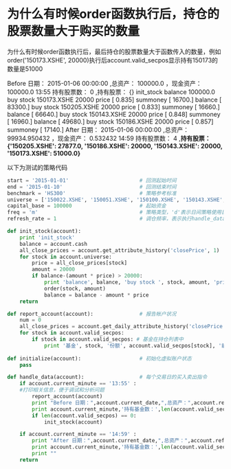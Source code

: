 # 为什么有时候order函数执行后，持仓的股票数量大于购买的数量

为什么有时候order函数执行后，最后持仓的股票数量大于函数传入的数量，例如 order('150173.XSHE', 20000)执行后account.valid_secpos显示持有150173的数量是51000

Before 日期： 2015-01-06 00:00:00 ,总资产： 100000.0 ，现金资产： 100000.0
13:55 持有股票数： 0 ,持有股票： {}
init_stock
balance 100000.0 buy stock  150173.XSHE 20000 price [ 0.835]  summoney [ 16700.]
balance [ 83300.] buy stock  150205.XSHE 20000 price [ 0.833]  summoney [ 16660.]
balance [ 66640.] buy stock  150143.XSHE 20000 price [ 0.848]  summoney [ 16960.]
balance [ 49680.] buy stock  150186.XSHE 20000 price [ 0.857]  summoney [ 17140.]
After 日期： 2015-01-06 00:00:00 ,总资产： 99934.950432 ，现金资产： 0.532432
14:59 持有股票数： 4 ,**持有股票： {'150205.XSHE': 27877.0, '150186.XSHE': 20000, '150143.XSHE': 20000, '150173.XSHE': 51000.0}**

以下为测试的策略代码


```python
start = '2015-01-01'                       # 回测起始时间
end = '2015-01-10'                         # 回测结束时间
benchmark = 'HS300'                        # 策略参考标准
universe = ['150022.XSHE', '150051.XSHE', '150100.XSHE', '150143.XSHE', '150169.XSHE', '150171.XSHE', '150173.XSHE', '150177.XSHE', '150179.XSHE', '150181.XSHE', '150184.XSHE', '150186.XSHE','150194.XSHE','150200.XSHE','150203.XSHE','150205.XSHE','150209.XSHE','150217.XSHE','150227.XSHE','150229.XSHE','150231.XSHE','150235.XSHE','150241.XSHE','150243.XSHE','150245.XSHE','150249.XSHE','150251.XSHE','150225.XSHE','150259.XSHE','150271.XSHE']
capital_base = 100000                      # 起始资金
freq = 'm'                                 # 策略类型，'d'表示日间策略使用日线回测，'m'表示日内策略使用分钟线回测
refresh_rate = 1                           # 调仓频率，表示执行handle_data的时间间隔，若freq = 'd'时间间隔的单位为交易日，若freq = 'm'时间间隔为分钟

def init_stock(account):
    print 'init_stock'
    balance = account.cash
    all_close_prices = account.get_attribute_history('closePrice', 1)
    for stock in account.universe:
        price = all_close_prices[stock]
        amount = 20000
        if balance-(amount * price) > 20000:
            print 'balance', balance, 'buy stock ', stock, amount, 'price', price , ' summoney', amount*price
            order(stock, amount)
            balance = balance - amount * price
    return

def report_account(account):               # 报告帐户状况
    num = 0
    all_close_prices = account.get_daily_attribute_history('closePrice', 1) #取前一个交易日的收盘价
    for stock in account.valid_secpos:
        if stock in account.valid_secpos: # 基金在持仓列表中
            print '基金', stock, '份额', account.valid_secpos[stock], '前日收盘价', all_close_prices[stock], '价值', account.valid_secpos[stock] * all_close_prices[stock]
            
def initialize(account):                   # 初始化虚拟账户状态
    pass

def handle_data(account):                  # 每个交易日的买入卖出指令
    if account.current_minute == '13:55' :
    #打印相关信息，便于调试和分析问题     
        report_account(account)
        print "Before 日期：",account.current_date,",总资产：",account.referencePortfolioValue,"，现金资产：",account.cash
        print account.current_minute,'持有基金数：',len(account.valid_secpos),',持有基金：',account.valid_secpos
        if len(account.valid_secpos) == 0:
            init_stock(account)

    if account.current_minute == '14:59' :
        print "After 日期：",account.current_date,",总资产：",account.referencePortfolioValue,"，现金资产：",account.cash
        print account.current_minute,'持有基金数：',len(account.valid_secpos),',持有基金：',account.valid_secpos
        print ""
    return
```

